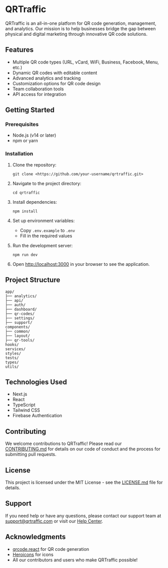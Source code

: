 # QRTraffic

QRTraffic is an all-in-one platform for QR code generation, management, and analytics. Our mission is to help businesses bridge the gap between physical and digital marketing through innovative QR code solutions.

## Features

- Multiple QR code types (URL, vCard, WiFi, Business, Facebook, Menu, etc.)
- Dynamic QR codes with editable content
- Advanced analytics and tracking
- Customization options for QR code design
- Team collaboration tools
- API access for integration

## Getting Started

### Prerequisites

- Node.js (v14 or later)
- npm or yarn

### Installation

1. Clone the repository:
    
    ```
    git clone <https://github.com/your-username/qrtraffic.git>
    
    ```
    
2. Navigate to the project directory:
    
    ```
    cd qrtraffic
    
    ```
    
3. Install dependencies:
    
    ```
    npm install
    
    ```
    
4. Set up environment variables:
    - Copy `.env.example` to `.env`
    - Fill in the required values
5. Run the development server:
    
    ```
    npm run dev
    
    ```
    
6. Open [http://localhost:3000](http://localhost:3000/) in your browser to see the application.

## Project Structure

```
app/
├── analytics/
├── api/
├── auth/
├── dashboard/
├── qr-codes/
├── settings/
├── support/
components/
├── common/
├── layout/
├── qr-tools/
hooks/
services/
styles/
tests/
types/
utils/

```

## Technologies Used

- Next.js
- React
- TypeScript
- Tailwind CSS
- Firebase Authentication

## Contributing

We welcome contributions to QRTraffic! Please read our [CONTRIBUTING.md](https://www.notion.so/CONTRIBUTING.md) for details on our code of conduct and the process for submitting pull requests.

## License

This project is licensed under the MIT License - see the [LICENSE.md](https://www.notion.so/LICENSE.md) file for details.

## Support

If you need help or have any questions, please contact our support team at [support@qrtraffic.com](mailto:support@qrtraffic.com) or visit our [Help Center](https://qrtraffic.com/help).

## Acknowledgments

- [qrcode.react](https://github.com/zpao/qrcode.react) for QR code generation
- [Heroicons](https://heroicons.com/) for icons
- All our contributors and users who make QRTraffic possible!
